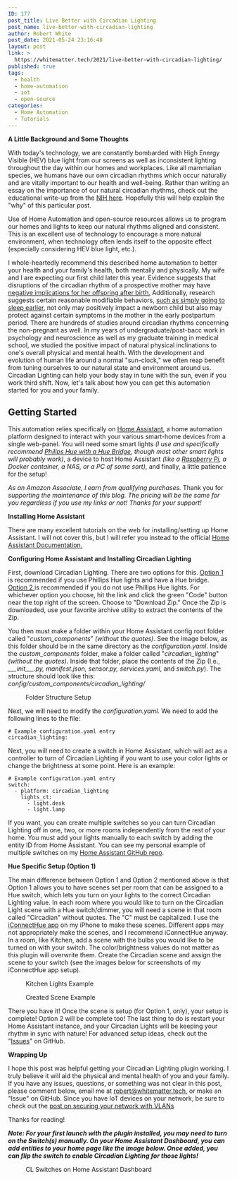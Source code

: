 ```yaml
---
ID: 177
post_title: Live Better with Circadian Lighting
post_name: live-better-with-circadian-lighting
author: Robert White
post_date: 2021-05-24 23:16:48
layout: post
link: >
  https://whitematter.tech/2021/live-better-with-circadian-lighting/
published: true
tags:
  - health
  - home-automation
  - iot
  - open-source
categories:
  - Home Automation
  - Tutorials
---
```

<!-- wp:paragraph -->
<p><strong>A Little Background and Some Thoughts</strong></p>
<!-- /wp:paragraph -->

<!-- wp:paragraph {"dropCap":true} -->
<p class="has-drop-cap">With today's technology, we are constantly bombarded with High Energy Visible (HEV) blue light from our screens as well as inconsistent lighting throughout the day within our homes and workplaces.  Like all mammalian species, we humans have our own circadian rhythms which occur naturally and are vitally important to our health and well-being. Rather than writing an essay on the importance of our natural circadian rhythms, check out the educational write-up from the <a href="https://www.nigms.nih.gov/education/fact-sheets/Pages/circadian-rhythms.aspx" title="https://www.nigms.nih.gov/education/fact-sheets/Pages/circadian-rhythms.aspx" target="_blank" rel="noreferrer noopener">NIH here</a>. Hopefully this will help explain the "why" of this particular post. </p>
<!-- /wp:paragraph -->

<!-- wp:paragraph -->
<p>Use of Home Automation and open-source resources allows us to program our homes and lights to keep our natural rhythms aligned and consistent. This is an excellent use of technology to encourage a more natural environment, when technology often lends itself to the opposite effect (especially considering HEV blue light, etc.). </p>
<!-- /wp:paragraph -->

<!-- wp:paragraph -->
<p>I whole-heartedly recommend this described home automation to better your health and your family's health, both mentally and physically. My wife and I are expecting our first child later this year. Evidence suggests that disruptions of the circadian rhythm of a prospective mother may have <a href="https://pubmed.ncbi.nlm.nih.gov/32210175/">negative implications for her offspring after birth.</a> Additionally, research suggests certain reasonable modifiable behaviors, <a href="https://www.nature.com/articles/s41398-020-0683-3" target="_blank" rel="noreferrer noopener">such as simply going to sleep earlier</a>, not only may positively impact a newborn child but also may protect against certain symptoms in the mother in the early postpartum period. There are hundreds of studies around circadian rhythms concerning the non-pregnant as well.  In my years of undergraduate/post-bacc work in psychology and neuroscience as well as my graduate training in medical school, we studied the positive impact of natural physical inclinations to one's overall physical and mental health. With the development and evolution of human life around a normal "sun-clock," we often reap benefit from tuning ourselves to our natural state and environment around us. Circadian Lighting can help your body stay in tune with the sun, even if you work third shift. Now, let's talk about how you can get this automation started for you and your family.</p>
<!-- /wp:paragraph -->

<!-- wp:heading -->
<h2><strong>Getting Started</strong></h2>
<!-- /wp:heading -->

<!-- wp:paragraph -->
<p>This automation relies specifically on <a href="https://www.home-assistant.io/" target="_blank" rel="noreferrer noopener">Home Assistant</a>, a home automation platform designed to interact with your various smart-home devices from a single web-panel. You will need some smart lights <em>(I use and specifically recommend <a href="https://amzn.to/2QOnxs9" target="_blank" rel="noreferrer noopener" title="https://amzn.to/2QOnxs9">Philips Hue with a Hue Bridge</a>, though most other smart lights will probably work)</em>, a device to host Home Assistant <em>(like a <a href="https://amzn.to/34hK0kB" target="_blank" rel="noreferrer noopener">Raspberry Pi</a>, a Docker container, a NAS, or a PC of some sort)</em>, and finally, a little patience for the setup!</p>
<!-- /wp:paragraph -->

<!-- wp:paragraph -->
<p><meta charset="utf-8"><em>As an Amazon Associate, I earn from qualifying purchases.</em> Thank you for<em> supporting the maintenance of this blog. The pricing will be the same for you regardless if you use my links or not! Thanks for your support!</em> </p>
<!-- /wp:paragraph -->

<!-- wp:paragraph -->
<p><strong>Installing Home Assistant</strong></p>
<!-- /wp:paragraph -->

<!-- wp:paragraph -->
<p>There are many excellent tutorials on the web for installing/setting up Home Assistant. I will not cover this, but I will refer you instead to the official <a href="https://www.home-assistant.io/installation/" target="_blank" rel="noreferrer noopener" title="https://www.home-assistant.io/installation/">Home Assistant Documentation.</a></p>
<!-- /wp:paragraph -->

<!-- wp:paragraph -->
<p><strong>Configuring Home Assistant and Installing Circadian Lighting</strong></p>
<!-- /wp:paragraph -->

<!-- wp:paragraph -->
<p>First, download Circadian Lighting. There are two options for this. <a href="https://github.com/robertomano24/circadian_lighting-hue" target="_blank" rel="noreferrer noopener" title="https://github.com/robertomano24/circadian_lighting-hue">Option 1</a> is recommended if you use Phillips Hue lights and have a Hue bridge. <a href="https://github.com/robertomano24/circadian_lighting" target="_blank" rel="noreferrer noopener" title="https://github.com/robertomano24/circadian_lighting">Option 2 </a>is recommended if you do not use Phillips Hue lights. For whichever option you choose, hit the link and click the green "Code" button near the top right of the screen. Choose to "Download Zip." Once the Zip is downloaded, use your favorite archive utility to extract the contents of the Zip.  </p>
<!-- /wp:paragraph -->

<!-- wp:paragraph -->
<p>You then must make a folder within your Home Assistant config root folder called "<em>custom_components</em>" <em>(without the quotes)</em>. See the image below, as this folder should be in the same directory as the <em>configuration.yaml</em>. Inside the <em>custom_components</em> folder, make a folder called "<em>circadian_lighting</em>" <em>(without the quotes)</em>. Inside that folder, place the contents of the Zip (I.e., <em>___init___.py, manifest.json, sensor.py, services.yaml</em>, and <em>switch.py</em>). The structure should look like this: <em>config/custom_components/circadian_lighting/</em></p>
<!-- /wp:paragraph -->

<!-- wp:image {"id":180,"sizeSlug":"large","linkDestination":"none"} -->
<figure class="wp-block-image size-large"><img src="https://whitematter.tech/wp-content/uploads/2021/05/Screen-Shot-2021-05-24-at-10.14.06-PM-1-1024x272.png" alt="" class="wp-image-180"/><figcaption>Folder Structure Setup</figcaption></figure>
<!-- /wp:image -->

<!-- wp:paragraph -->
<p>Next, we will need to modify the <em>configuration.yaml</em>. We need to add the following lines to the file:</p>
<!-- /wp:paragraph -->

<!-- wp:code -->
<pre class="wp-block-code"><code># Example configuration.yaml entry
circadian_lighting:</code></pre>
<!-- /wp:code -->

<!-- wp:paragraph -->
<p>Next, you will need to create a switch in Home Assistant, which will act as a controller to turn of Circadian Lighting if you want to use your color lights or change the brightness at some point. Here is an example:</p>
<!-- /wp:paragraph -->

<!-- wp:code -->
<pre class="wp-block-code"><code># Example configuration.yaml entry
switch:
  - platform: circadian_lighting
    lights_ct:
      - light.desk
      - light.lamp</code></pre>
<!-- /wp:code -->

<!-- wp:paragraph -->
<p>If you want, you can create multiple switches so you can turn Circadian Lighting off in one, two, or more rooms independently from the rest of your home. You must add your lights manually to each switch by adding the entity ID from Home Assistant. You can see my personal example of multiple switches on my <a href="https://github.com/robertomano24/home-assistant/blob/master/switch/circadian_lighting.yaml" target="_blank" rel="noreferrer noopener">Home Assistant GitHub repo</a>. </p>
<!-- /wp:paragraph -->

<!-- wp:paragraph -->
<p><strong>Hue Specific Setup (Option 1)</strong></p>
<!-- /wp:paragraph -->

<!-- wp:paragraph -->
<p>The main difference between Option 1 and Option 2 mentioned above is that Option 1 allows you to have scenes set per room that can be assigned to a Hue switch, which lets you turn on your lights to the correct Circadian Lighting value. In each room where you would like to turn on the Circadian Light scene with a Hue switch/dimmer, you will need a scene in that room called "Circadian" without quotes. The "C" must be capitalized. I use the<a href="https://iconnecthue.com/" target="_blank" rel="noreferrer noopener"> iConnectHue app</a> on my iPhone to make these scenes. Different apps may not appropriately make the scenes, and I recommend iConnectHue anyway. In a room, like Kitchen, add a scene with the bulbs you would like to be turned on with your switch. The color/brightness values do not matter as this plugin will overwrite them. Create the Circadian scene and assign the scene to your switch (see the images below for screenshots of my iConnectHue app setup).</p>
<!-- /wp:paragraph -->

<!-- wp:image {"id":182,"sizeSlug":"large","linkDestination":"none"} -->
<figure class="wp-block-image size-large"><img src="https://whitematter.tech/wp-content/uploads/2021/05/IMG_0311-473x1024.jpeg" alt="" class="wp-image-182"/><figcaption>Kitchen Lights Example</figcaption></figure>
<!-- /wp:image -->

<!-- wp:image {"id":183,"sizeSlug":"large","linkDestination":"none"} -->
<figure class="wp-block-image size-large"><img src="https://whitematter.tech/wp-content/uploads/2021/05/IMG_0312-1-473x1024.jpeg" alt="" class="wp-image-183"/><figcaption>Created Scene Example</figcaption></figure>
<!-- /wp:image -->

<!-- wp:paragraph -->
<p>There you have it! Once the scene is setup (for Option 1, only), your setup is complete! Option 2 will be complete too! The last thing to do is restart your Home Assistant instance, and your Circadian Lights will be keeping your rhythm in sync with nature! For advanced setup ideas, check out the "<a href="https://github.com/claytonjn/hass-circadian_lighting/issues" target="_blank" rel="noreferrer noopener">Issues</a>" on GitHub.</p>
<!-- /wp:paragraph -->

<!-- wp:paragraph -->
<p></p>
<!-- /wp:paragraph -->

<!-- wp:paragraph -->
<p><strong>Wrapping Up</strong></p>
<!-- /wp:paragraph -->

<!-- wp:paragraph -->
<p>I hope this post was helpful getting your Circadian Lighting plugin working. I truly believe it will aid the physical and mental health of you and your family. If you have any issues, questions, or something was not clear in this post, please comment below, email me at <a href="mailto:robert@whitematter.tech" target="_blank" rel="noreferrer noopener" title="mailto:robert@whitematter.tech">robert@whitematter.tech,</a> or make an "Issue" on GitHub. Since you have IoT devices on your network, be sure to check out the <a href="https://whitematter.tech/2021/how-to-add-vlan-segmentation-for-homekit-iot-devices-with-unifi/" target="_blank" rel="noreferrer noopener">post on securing your network with VLANs</a> </p>
<!-- /wp:paragraph -->

<!-- wp:paragraph -->
<p>Thanks for reading!</p>
<!-- /wp:paragraph -->

<!-- wp:paragraph -->
<p><strong><em>Note: For your first launch with the plugin installed, you may need to turn on the Switch(s) manually. On your Home Assistant Dashboard, you can add entities to your home page like the image below. Once added, you can flip the switch to enable Circadian Lighting for those lights!</em></strong></p>
<!-- /wp:paragraph -->

<!-- wp:image {"id":184,"sizeSlug":"large","linkDestination":"none"} -->
<figure class="wp-block-image size-large"><img src="https://whitematter.tech/wp-content/uploads/2021/05/Screen-Shot-2021-05-24-at-11.09.04-PM.png" alt="" class="wp-image-184"/><figcaption>CL Switches on Home Assistant Dashboard</figcaption></figure>
<!-- /wp:image -->